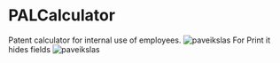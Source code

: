 # PALCalculator
Patent calculator for internal use of employees.
![paveikslas](https://user-images.githubusercontent.com/5388554/199601168-0bf16c06-5040-4467-b8d1-27a23ee7dfc7.png)
For Print it hides fields
![paveikslas](https://user-images.githubusercontent.com/5388554/199601297-1ea4ce0e-fdfa-47e0-b9fa-a05956ca4085.png)

